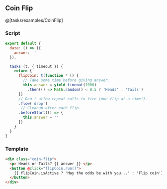 ## Coin Flip

<div class="showcase">
  @[tasks/examples/CoinFlip]
</div>

### Script

```js
export default {
  data: () => ({
    answer: ''
  }),

  tasks (t, { timeout }) {
    return {
      flipCoin: t(function * () {
        // Take some time before giving answer.
        this.answer = yield timeout(1000)
          .then(() => Math.random() < 0.5 ? 'Heads' : 'Tails')
      })
      // Don't allow repeat calls to fire (one flip at a time!).
      .flow('drop')
       // Cleanup after each flip.
      .beforeStart(() => {
        this.answer = ''
      })
    }
  }
}
```

### Template

```html
<div class="coin-flip">
  <p> Heads or Tails? {{ answer }} </p>
  <button @click="flipCoin.run()">
    {{ flipCoin.isActive ? 'May the odds be with you...' : 'Flip coin'}}
  </button>
</div>
```
